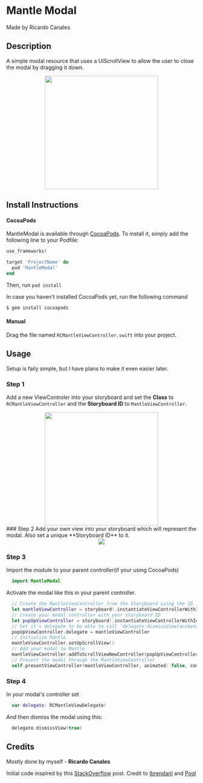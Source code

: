 # Mantle Modal
Made by Ricardo Canales
## Description
A simple modal resource that uses a UIScrollView to allow the user to close the modal by dragging it down.

<div align="center"><img src="http://imgur.com/tZr1ns4.gif" width=300></div>

## Install Instructions

#### CocoaPods
MantleModal is available through [CocoaPods](http://cocoapods.org). To install
it, simply add the following line to your Podfile:

```ruby
use_frameworks!

target 'ProjectName' do
  pod 'MantleModal'
end
```

Then, run `pod install`

In case you haven't installed CocoaPods yet, run the following command

```ruby
$ gem install cocoapods
```

#### Manual
Drag the file named `RCMantleViewController.swift` into your project.

## Usage

Setup is faily simple, but I have plans to make it even easier later.
### Step 1
Add a new ViewControler into your storyboard and set the **Class** to `RCMantleViewController` and the **Storyboard ID** to `MantleViewController`.

<div align="center"><img src="http://imgur.com/bWINRWy.png" width=300></div>
### Step 2
Add your own view into your storyboard which will represent the modal. Also set a unique **Storyboard ID** to it.
<div align="center"><img src="http://imgur.com/R3P0fN4.png"></div>



### Step 3 
Import the module to your parent controller(if your using CocoaPods)

```swift
  import MantleModal
```

Activate the modal like this in your parent controller.

```swift
  // Create the MantleViewController from the Storyboard using the ID
  let mantleViewController = storyboard!.instantiateViewControllerWithIdentifier("MantleViewController") as! RCMantleViewController
  // Create your modal controller with your storyboard ID
  let popUpViewController = storyboard!.instantiateViewControllerWithIdentifier("YourUniqueStoryboardID") as! YourViewController
  // Set it's delegate to be able to call 'delegate.dismissView(animated: Bool)'
  popUpViewController.delegate = mantleViewController
  // Initialize Mantle
  mantleViewController.setUpScrollView()
  // Add your modal to Mantle
  mantleViewController.addToScrollViewNewController(popUpViewController)
  // Present the modal through the MantleViewController
  self.presentViewController(mantleViewController, animated: false, completion: nil)
```
### Step 4
In your modal's controller set 
```swift
  var delegate: RCMantleViewDelegate!
```
And then dismiss the modal using this:
```swift
  delegate.dismissView(true)
```


## Credits

Mostly done by myself - **Ricardo Canales**

Initial code inspired by this [StackOverflow](http://stackoverflow.com/questions/24687140/snapchat-like-swipe-navigation-between-views-in-xcode-6-and-swift) post.
Credit to [lbrendanl](https://github.com/lbrendanl) and [Poql](http://stackoverflow.com/users/3857555/poql)




